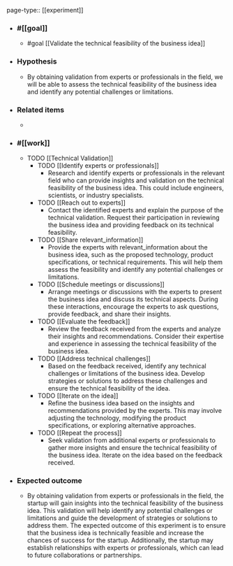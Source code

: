 page-type:: [[experiment]]



  - ### #[[goal]]
    - #goal [[Validate the technical feasibility of the business idea]]
  - ### Hypothesis
    - By obtaining validation from experts or professionals in the field, we will be able to assess the technical feasibility of the business idea and identify any potential challenges or limitations.
  - ### Related items
    - 
  - ### #[[work]]
    - TODO [[Technical Validation]]
      - TODO [[Identify experts or professionals]]
        - Research and identify experts or professionals in the relevant field who can provide insights and validation on the technical feasibility of the business idea. This could include engineers, scientists, or industry specialists.
      - TODO [[Reach out to experts]]
        - Contact the identified experts and explain the purpose of the technical validation. Request their participation in reviewing the business idea and providing feedback on its technical feasibility.
      - TODO [[Share relevant_information]]
        - Provide the experts with relevant_information about the business idea, such as the proposed technology, product specifications, or technical requirements. This will help them assess the feasibility and identify any potential challenges or limitations.
      - TODO [[Schedule meetings or discussions]]
        - Arrange meetings or discussions with the experts to present the business idea and discuss its technical aspects. During these interactions, encourage the experts to ask questions, provide feedback, and share their insights.
      - TODO [[Evaluate the feedback]]
        - Review the feedback received from the experts and analyze their insights and recommendations. Consider their expertise and experience in assessing the technical feasibility of the business idea.
      - TODO [[Address technical challenges]]
        - Based on the feedback received, identify any technical challenges or limitations of the business idea. Develop strategies or solutions to address these challenges and ensure the technical feasibility of the idea.
      - TODO [[Iterate on the idea]]
        - Refine the business idea based on the insights and recommendations provided by the experts. This may involve adjusting the technology, modifying the product specifications, or exploring alternative approaches.
      - TODO [[Repeat the process]]
        - Seek validation from additional experts or professionals to gather more insights and ensure the technical feasibility of the business idea. Iterate on the idea based on the feedback received.
  - ### Expected outcome
    - By obtaining validation from experts or professionals in the field, the startup will gain insights into the technical feasibility of the business idea. This validation will help identify any potential challenges or limitations and guide the development of strategies or solutions to address them. The expected outcome of this experiment is to ensure that the business idea is technically feasible and increase the chances of success for the startup. Additionally, the startup may establish relationships with experts or professionals, which can lead to future collaborations or partnerships.

